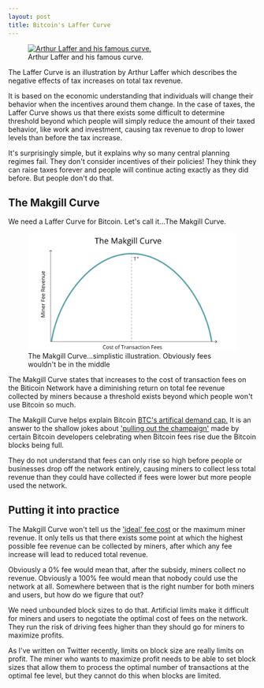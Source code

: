 ```yaml
---
layout: post
title: Bitcoin's Laffer Curve
---
```




<figure class="side">
  <a href="https://snbchf.com/wp-content/uploads/2017/01/Laffer-and-the-curve-1024x751.jpg" target="_blank">
    <img src="https://snbchf.com/wp-content/uploads/2017/01/Laffer-and-the-curve-1024x751.jpg" alt="Arthur Laffer and his famous curve." loading="lazy">
  </a>
  <figcaption>
    Arthur Laffer and his famous curve.
    
    
  </figcaption>
</figure>



The Laffer Curve is an illustration by Arthur Laffer which describes the negative effects of tax increases on total tax revenue.

It is based on the economic understanding that individuals will change their behavior when the incentives around them change. In the case of taxes, the Laffer Curve shows us that there exists some difficult to determine threshold beyond which people will simply reduce the amount of their taxed behavior, like work and investment, causing tax revenue to drop to lower levels than before the tax increase.

It's surprisingly simple, but it explains why so many central planning regimes fail. They don't consider incentives of their policies! They think they can raise taxes forever and people will continue acting exactly as they did before. But people don't do that.

## The Makgill Curve

We need a Laffer Curve for Bitcoin. Let's call it...The Makgill Curve.


<figure class="side>
  <a href="/makgill-curve.png" target="_blank">
    <img src="/makgill-curve.png" alt="Makgill curve." loading="lazy">
  </a>
  <figcaption>
    The Makgill Curve...simplistic illustration. Obviously fees wouldn't be in the middle
    
    
  </figcaption>
</figure>

The Makgill Curve states that increases to the cost of transaction fees on the Biticoin Network have a diminishing return on total fee revenue collected by miners because a threshold exists beyond which people won't use Bitcoin so much.

The Makgill Curve helps explain Bitcoin [BTC's artifical demand cap.](https://breakingsatoshi.com/2020/01/17/btc-price-cap/) It is an answer to the shallow jokes about ['pulling out the champaign'](https://lists.linuxfoundation.org/pipermail/bitcoin-dev/2017-December/015455.html) made by certain Bitcoin developers celebrating when Bitcoin fees rise due the Bitcoin blocks being full. 

They do not understand that fees can only rise so high before people or businesses drop off the network entirely, causing miners to collect less total revenue than they could have collected if fees were lower but more people used the network. 

## Putting it into practice

The Makgill Curve won't tell us the ['ideal' fee cost](https://breakingsatoshi.com/2020/01/19/ideal-block-size/) or the maximum miner revenue. It only tells us that there exists some point at which the highest possible fee revenue can be collected by miners, after which any fee increase will lead to reduced total revenue.

Obviously a 0% fee would mean that, after the subsidy, miners collect no revenue. Obviously a 100% fee would mean that nobody could use the network at all. Somewhere between that is the right number for both miners and users, but how do we figure that out?

We need unbounded block sizes to do that. Artificial limits make it difficult for miners and users to negotiate the optimal cost of fees on the network. They run the risk of driving fees higher than they should go for miners to maximize profits.

As I've written on Twitter recently, limits on block size are really limits on profit. The miner who wants to maximize profit needs to be able to set block sizes that allow them to process the optimal number of transactions at the optimal fee level, but they cannot do this when blocks are limited.

















